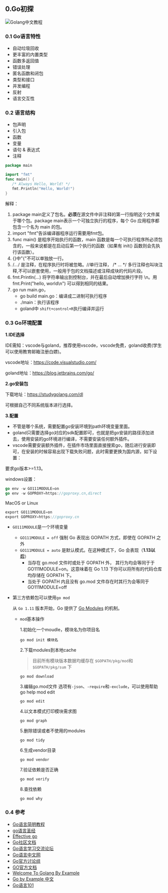 ## 0.Go初探

![Golang中文教程](https://geektutu.com/post/quick-golang/golang.jpg)

###  0.1 Go语言特性

- 自动垃圾回收
- 更丰富的内置类型
- 函数多返回值
- 错误处理
- 匿名函数和闭包
- 类型和接口
- 并发编程
- 反射
- 语言交互性
  
### 0.2 语言结构
- 包声明
- 引入包
- 函数
- 变量
- 语句 & 表达式
- 注释

```go
package main

import "fmt"
func main() {
   /* Always Hello, World! */
   fmt.Println("Hello, World!")
}
```
解释：
1. package main定义了包名。**必须**在源文件中非注释的第一行指明这个文件属于哪个包。package main表示一个可独立执行的程序，每个 Go 应用程序都包含一个名为 main 的包。
2. import "fmt"告诉编译器程序运行需要用fmt包。
3. func main() 是程序开始执行的函数，main 函数是每一个可执行程序所必须包含的，一般来说都是在启动后第一个执行的函数（如果有 init() 函数则会先执行该函数）。
4. {}中"{"不可以单独放一行。
5. /*...*/ 是注释，在程序执行时将被忽略。//单行注释， /* ... */ 多行注释也叫块注释,不可以嵌套使用，一般用于包的文档描述或注释成块的代码片段。
6. fmt.Println(...) 将字符串输出到控制台，并在最后自动增加换行字符 \n。用 fmt.Print("hello, world\n") 可以得到相同的结果。
7. go run main.go，
   - go build main.go：编译成二进制可执行程序
   - ./main：执行该程序
   - goland中 `shift+control+R`执行编译并运行

### 0.3 Go环境配置

**1.IDE选择**

IDE需知：vscode与goland，推荐使用vscode，vscode免费，goland收费(学生可以使用教育邮箱注册白嫖)。

vscode地址：https://code.visualstudio.com/

goland地址：https://blog.jetbrains.com/go/

**2.go安装包**

下载地址：https://studygolang.com/dl

可根据自己不同系统版本进行选择。

**3.配置**

- 不管是哪个系统，需要配置go安装环境到path环境变量里面。
- goland只需要选择go对应的sdk配置即可，也就是把go安装的路径添加进去，使用安装的go环境进行编译，不需要安装任何额外插件。
- vscode需要安装额外插件，在插件市场里面直接搜索go，随后进行安装即可，在安装的时候容易出现下载失败问题，此时需要更换为国内源，如下设置：

要求go版本>=1.13。

windows设置：

```go
go env -w GO111MODULE=on
go env -w GOPROXY=https://goproxy.cn,direct
```

MacOS or Linux

```go
export GO111MODULE=on
export GOPROXY=https://goproxy.cn
```

- `GO111MODULE`是一个环境变量

  - `GO111MODULE = off` 强制 Go 表现出 GOPATH 方式，即使在 GOPATH 之外
  - `GO111MODULE = auto` 是默认模式。在这种模式下，Go 会表现（**1.13以后**）
    - 当存在 go.mod 文件时或处于 GOPATH 外， 其行为均会等同于于 GO111MODULE=on。这意味着在 Go 1.13 下你可以将所有的代码仓库均存储在 GOPATH 下。
    - 当处于 GOPATH 内且没有 go.mod 文件存在时其行为会等同于 GO111MODULE=off

- 第三方依赖包可以使用`go mod`

  从 `Go 1.11` 版本开始，Go 提供了 [Go Modules](https://github.com/golang/go/wiki/Modules) 的机制。 

  - `mod`基本操作

    1.初始化一个moudle，模块名为你项目名

    ```text
    go mod init 模块名
    ```

    2.下载modules到本地cache

    > 目前所有模块版本数据均缓存在 `$GOPATH/pkg/mod`和 `$GOPATH/pkg/sum` 下

    ```text
    go mod download
    ```

    3.编辑go.mod文件 选项有`-json`、`-require`和`-exclude`，可以使用帮助go help mod edit

    ```text
    go mod edit
    ```

    4.以文本模式打印模块需求图

    ```text
    go mod graph
    ```

    5.删除错误或者不使用的modules

    ```text
    go mod tidy
    ```

    6.生成vendor目录

    ```text
    go mod vendor
    ```

    7.验证依赖是否正确

    ```text
    go mod verify
    ```

    8.查找依赖

    ```text
    go mod why
    ```

### 0.4 参考

- [Go语言简明教程](https://geektutu.com/post/quick-golang.html)
- [go语言圣经](https://www.kancloud.cn/hartnett/gopl-zh/126044)
- [Effective go](https://learnku.com/docs/effective-go/2020)
- [Go社区文档](https://learnku.com/go/docs)
- [Go语言学习交流论坛](https://gocn.vip/)
- [Go语言中文网](studygolang.com)
- [Go官方讨论组](studygolang.com)
- [GO官方文档](https://golang.org/doc/)
- [Welcome To Golang By Example](https://golangbyexample.com/)
- [Go by Example 中文](https://books.studygolang.com/gobyexample/)
- [Go语言101](https://gfw.go101.org/article/101.html)

  

